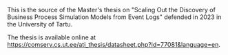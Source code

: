 This is the source of the Master's thesis on "Scaling Out the Discovery of Business Process Simulation Models from Event Logs" defended in 2023 in the University of Tartu.

The thesis is available online at https://comserv.cs.ut.ee/ati_thesis/datasheet.php?id=77081&language=en.